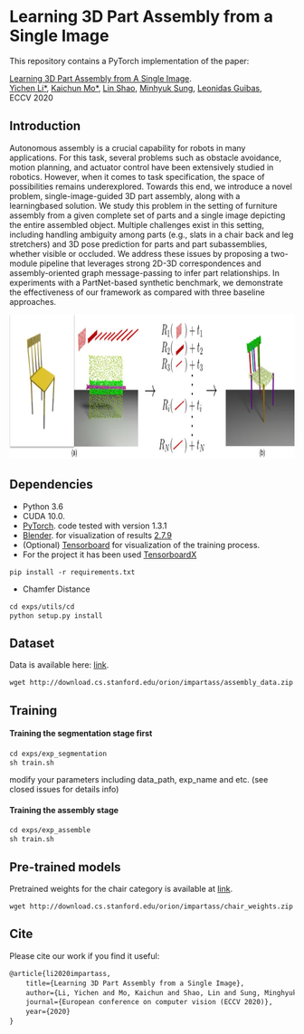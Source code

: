 # Learning 3D Part Assembly from a Single Image

This repository contains a PyTorch implementation of the paper:

[Learning 3D Part Assembly from A Single Image](https://arxiv.org/abs/2003.09754). 
<br>
[Yichen Li*](http://cs.stanford.edu/~liyichen/), 
[Kaichun Mo*](http://cs.stanford.edu/~kaichun/),
[Lin Shao](https://linsats.github.io/),
[Minhyuk Sung](https://mhsung.github.io/),
[Leonidas Guibas](https://geometry.stanford.edu/member/guibas/),
<br>
ECCV 2020


## Introduction

Autonomous assembly is a crucial capability for robots in many applications. For this task, several problems such as obstacle avoidance, motion planning, and actuator control have been extensively studied in robotics. However, when it comes to task specification, the space of possibilities remains underexplored. Towards this end, we introduce a novel problem, single-image-guided 3D part assembly, along with a learningbased solution. We study this problem in the setting of furniture assembly from a given complete set of parts and a single image depicting the entire assembled object. Multiple challenges exist in this setting, including handling ambiguity among parts (e.g., slats in a chair back and leg stretchers) and 3D pose prediction for parts and part subassemblies, whether visible or occluded. We address these issues by proposing a two-module pipeline that leverages strong 2D-3D correspondences and assembly-oriented graph message-passing to infer part relationships. In experiments with a PartNet-based synthetic benchmark, we demonstrate the effectiveness of our framework as compared with three baseline approaches.

<p float="left">
    <img src="imgs/teaser.jpg" height="256"/>
</p>

## Dependencies
* Python 3.6
* CUDA 10.0.
* [PyTorch](http://pytorch.org/). code tested with version 1.3.1
* [Blender](https://www.blender.org/). for visualization of results [2.7.9](https://download.blender.org/release/Blender2.79/)
* (Optional) [Tensorboard](https://www.tensorflow.org/) for visualization of the training process. 
* For the project it has been used [TensorboardX](https://github.com/lanpa/tensorboard-pytorch) 
```
pip install -r requirements.txt
```

* Chamfer Distance
```
cd exps/utils/cd
python setup.py install
```

## Dataset 
Data is available here: [link](http://download.cs.stanford.edu/orion/impartass/assembly_data.zip).
```
wget http://download.cs.stanford.edu/orion/impartass/assembly_data.zip
```

## Training

#### Training the segmentation stage first
```
cd exps/exp_segmentation
sh train.sh 
```
modify your parameters including data_path, exp_name and etc.
(see closed issues for details info)

#### Training the assembly stage
```
cd exps/exp_assemble
sh train.sh 
```

## Pre-trained models

Pretrained weights for the chair category is available at [link](http://download.cs.stanford.edu/orion/impartass/chair_weights.zip). 
```
wget http://download.cs.stanford.edu/orion/impartass/chair_weights.zip
```


## Cite
Please cite our work if you find it useful:
```latex
@article{li2020impartass,
    title={Learning 3D Part Assembly from a Single Image},
    author={Li, Yichen and Mo, Kaichun and Shao, Lin and Sung, Minghyuk and Guibas, Leonidas},
    journal={European conference on computer vision (ECCV 2020)},
    year={2020}
}
```

